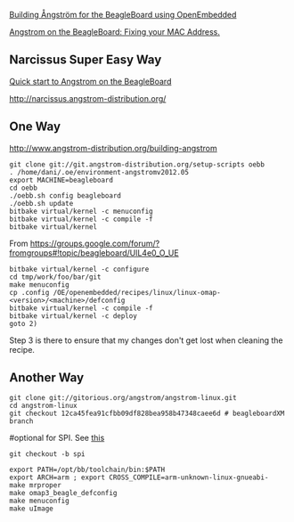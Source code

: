 [Building Ångström for the BeagleBoard using OpenEmbedded](http://www.electronsonradio.com/2011/04/building-angstrom-for-the-beagleboard-using-openembedded/)

[Angstrom on the BeagleBoard: Fixing your MAC Address.](http://www.electronsonradio.com/2011/07/angstrom-on-the-beagleboard-fixing-your-mac-address/)

## Narcissus Super Easy Way ##
[Quick start to Angstrom on the BeagleBoard](http://www.electronsonradio.com/2012/02/quick-start-to-angstrom-on-the-beagleboard/)

http://narcissus.angstrom-distribution.org/

## One Way ##
http://www.angstrom-distribution.org/building-angstrom
```
git clone git://git.angstrom-distribution.org/setup-scripts oebb
. /home/dani/.oe/environment-angstromv2012.05
export MACHINE=beagleboard
cd oebb
./oebb.sh config beagleboard
./oebb.sh update
bitbake virtual/kernel -c menuconfig
bitbake virtual/kernel -c compile -f
bitbake virtual/kernel
```
From https://groups.google.com/forum/?fromgroups#!topic/beagleboard/UlL4e0_O_UE
```
bitbake virtual/kernel -c configure
cd tmp/work/foo/bar/git
make menuconfig
cp .config /OE/openembedded/recipes/linux/linux-omap-<version>/<machine>/defconfig
bitbake virtual/kernel -c compile -f
bitbake virtual/kernel -c deploy
goto 2)
```
Step 3 is there to ensure that my changes don't get lost when cleaning the recipe.


## Another Way ##
```
git clone git://gitorious.org/angstrom/angstrom-linux.git
cd angstrom-linux
git checkout 12ca45fea91cfbb09df828bea958b47348caee6d # beagleboardXM branch
```
#optional for SPI. See [this](http://linuxdeveloper.blogspot.com.es/2011/10/enabling-spi-on-beagleboard-xm.html)
```
git checkout -b spi 
```
```
export PATH=/opt/bb/toolchain/bin:$PATH
export ARCH=arm ; export CROSS_COMPILE=arm-unknown-linux-gnueabi-
make mrproper
make omap3_beagle_defconfig
make menuconfig
make uImage
```